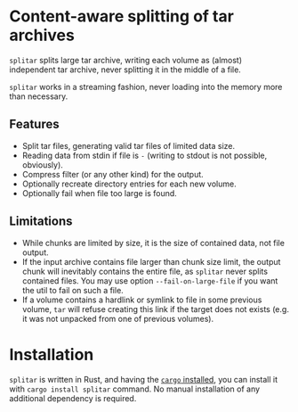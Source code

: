 # Content-aware splitting of tar archives

`splitar` splits large tar archive, writing each volume as (almost)
independent tar archive, never splitting it in the middle of a file.

`splitar` works in a streaming fashion, never loading into the memory
more than necessary.

## Features
+ Split tar files, generating valid tar files of limited data size.
+ Reading data from stdin if file is `-` (writing to stdout is not possible,
  obviously).
+ Compress filter (or any other kind) for the output.
+ Optionally recreate directory entries for each new volume.
+ Optionally fail when file too large is found.

## Limitations
+ While chunks are limited by size, it is the size of contained data, not
  file output.
+ If the input archive contains file larger than chunk size limit, the output
  chunk will inevitably contains the entire file, as `splitar` never splits
  contained files.  You may use option `--fail-on-large-file` if you want
  the util to fail on such a file.
+ If a volume contains a hardlink or symlink to file in some previous volume,
  `tar` will refuse creating this link if the target does not exists (e.g.
  it was not unpacked from one of previous volumes).

# Installation

`splitar` is written in Rust, and having the
[`cargo` installed](https://doc.rust-lang.org/cargo/getting-started/installation.html),
you can install it with `cargo install splitar` command.  No manual
installation of any additional dependency is required.
